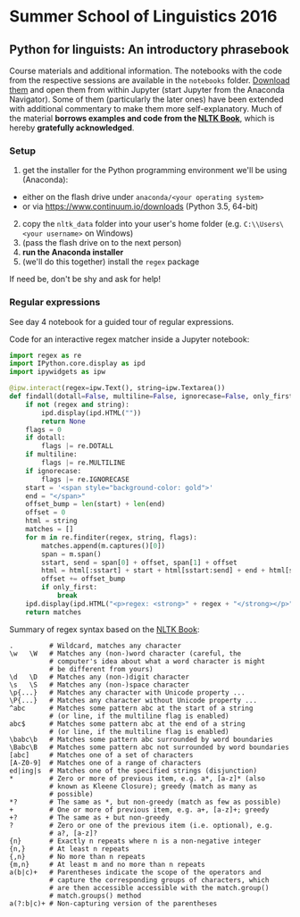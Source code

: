 Summer School of Linguistics 2016
=================================

Python for linguists: An introductory phrasebook
------------------------------------------------

Course materials and additional information. The notebooks with the code from
the respective sessions are available in the `notebooks` folder.
[Download them](https://github.com/dlukes/ssol/archive/master.zip) and open them
from within Jupyter (start Jupyter from the Anaconda Navigator). Some of them
(particularly the later ones) have been extended with additional commentary to
make them more self-explanatory. Much of the material **borrows examples and
code from the [NLTK Book](http://www.nltk.org/book/)**, which is hereby
**gratefully acknowledged**.

### Setup

1. get the installer for the Python programming environment we'll be using
   (Anaconda):
  - either on the flash drive under `anaconda/<your operating system>`
  - or via <https://www.continuum.io/downloads> (Python 3.5, 64-bit)
2. copy the `nltk_data` folder into your user's home folder (e.g.
   `C:\\Users\<your username>` on Windows)
3. (pass the flash drive on to the next person)
4. **run the Anaconda installer**
5. (we'll do this together) install the `regex` package

If need be, don't be shy and ask for help!

### Regular expressions

See day 4 notebook for a guided tour of regular expressions.

Code for an interactive regex matcher inside a Jupyter notebook:

```python
import regex as re
import IPython.core.display as ipd
import ipywidgets as ipw

@ipw.interact(regex=ipw.Text(), string=ipw.Textarea())
def findall(dotall=False, multiline=False, ignorecase=False, only_first=False, regex="", string=""):
    if not (regex and string):
        ipd.display(ipd.HTML(""))
        return None
    flags = 0
    if dotall:
        flags |= re.DOTALL
    if multiline:
        flags |= re.MULTILINE
    if ignorecase:
        flags |= re.IGNORECASE
    start = '<span style="background-color: gold">'
    end = "</span>"
    offset_bump = len(start) + len(end)
    offset = 0
    html = string
    matches = []
    for m in re.finditer(regex, string, flags):
        matches.append(m.captures()[0])
        span = m.span()
        sstart, send = span[0] + offset, span[1] + offset
        html = html[:sstart] + start + html[sstart:send] + end + html[send:]
        offset += offset_bump
        if only_first:
            break
    ipd.display(ipd.HTML("<p>regex: <strong>" + regex + "</strong></p>" + "<pre>" + html + "</pre"))
    return matches
```

Summary of regex syntax based on the [NLTK Book](http://www.nltk.org/book/ch03.html):

```
.         # Wildcard, matches any character
\w   \W   # Matches any (non-)word character (careful, the
          # computer's idea about what a word character is might
          # be different from yours)
\d   \D   # Matches any (non-)digit character
\s   \S   # Matches any (non-)space character
\p{...}   # Matches any character with Unicode property ...
\P{...}   # Matches any character without Unicode property ...
^abc      # Matches some pattern abc at the start of a string
          # (or line, if the multiline flag is enabled)
abc$      # Matches some pattern abc at the end of a string
          # (or line, if the multiline flag is enabled)
\babc\b   # Matches some pattern abc surrounded by word boundaries
\Babc\B   # Matches some pattern abc not surrounded by word boundaries
[abc]     # Matches one of a set of characters
[A-Z0-9]  # Matches one of a range of characters
ed|ing|s  # Matches one of the specified strings (disjunction)
*         # Zero or more of previous item, e.g. a*, [a-z]* (also
          # known as Kleene Closure); greedy (match as many as
          # possible)
*?        # The same as *, but non-greedy (match as few as possible)
+         # One or more of previous item, e.g. a+, [a-z]+; greedy
+?        # The same as + but non-greedy
?         # Zero or one of the previous item (i.e. optional), e.g.
          # a?, [a-z]?
{n}       # Exactly n repeats where n is a non-negative integer
{n,}      # At least n repeats
{,n}      # No more than n repeats
{m,n}     # At least m and no more than n repeats
a(b|c)+   # Parentheses indicate the scope of the operators and
          # capture the corresponding groups of characters, which
          # are then accessible accessible with the match.group()
          # match.groups() method
a(?:b|c)+ # Non-capturing version of the parentheses
```
